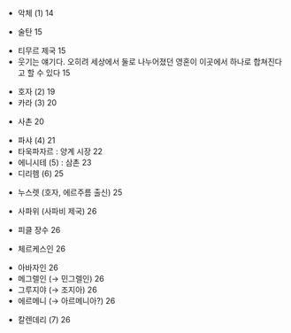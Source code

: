 + 악체 (1) 14
- 술탄 15
* 티무르 제국 15
* 웃기는 얘기다. 오히려 세상에서 둘로 나누어졌던 영혼이 이곳에서 하나로 합쳐진다고 할 수 있다 15
+ 호자 (2) 19
+ 카라 (3) 20
- 사촌 20
+ 파샤 (4) 21
+ 타욱파자르 : 양계 시장 22
+ 에니시테 (5) : 삼촌 23
+ 디리헴 (6) 25
- 누스렛 (호자, 에르주름 출신) 25
+ 사파위 (사파비 제국) 26
- 피클 장수 26
+ 체르케스인 26
* 아바자인 26
* 메그렐인 (→ 민그렐인) 26
* 그루지야 (→ 조지아) 26
* 에르메니 (→ 아르메니아?) 26
+ 칼렌데리 (7) 26